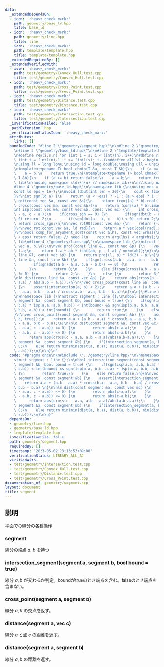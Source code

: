 ```yaml
---
data:
  _extendedDependsOn:
  - icon: ':heavy_check_mark:'
    path: geometry/base_ld.hpp
    title: base_ld
  - icon: ':heavy_check_mark:'
    path: geometry/line.hpp
    title: line
  - icon: ':heavy_check_mark:'
    path: template/template.hpp
    title: template/template.hpp
  _extendedRequiredBy: []
  _extendedVerifiedWith:
  - icon: ':heavy_check_mark:'
    path: test/geometry/Convex_Hull.test.cpp
    title: test/geometry/Convex_Hull.test.cpp
  - icon: ':heavy_check_mark:'
    path: test/geometry/Cross_Point.test.cpp
    title: test/geometry/Cross_Point.test.cpp
  - icon: ':heavy_check_mark:'
    path: test/geometry/Distance.test.cpp
    title: test/geometry/Distance.test.cpp
  - icon: ':heavy_check_mark:'
    path: test/geometry/Intersection.test.cpp
    title: test/geometry/Intersection.test.cpp
  _isVerificationFailed: false
  _pathExtension: hpp
  _verificationStatusIcon: ':heavy_check_mark:'
  attributes:
    links: []
  bundledCode: "#line 2 \"geometry/segment.hpp\"\n\n#line 2 \"geometry/line.hpp\"\n\
    \n#line 2 \"geometry/base_ld.hpp\"\n\n#line 2 \"template/template.hpp\"\n\n#include<bits/stdc++.h>\n\
    \n#define rep(i,s,n) for (int i = s; i < (int)(n); i++)\n#define rrep(i,s,n) for\
    \ (int i = (int)(n)-1; i >= (int)(s); i--)\n#define all(v) v.begin(),v.end()\n\
    \nusing ll = long long;\nusing ld = long double;\nusing ull = unsigned long long;\n\
    \ntemplate<typename T> bool chmin(T &a, const T &b){\n    if (a <= b) return false;\n\
    \    a = b;\n    return true;\n}\ntemplate<typename T> bool chmax(T &a, const\
    \ T &b){\n    if (a >= b) return false;\n    a = b;\n    return true;\n}\n\nnamespace\
    \ lib{\n\nusing namespace std;\n\n} // namespace lib;\n\n//using namespace lib;\n\
    #line 4 \"geometry/base_ld.hpp\"\n\nnamespace lib {\n\nusing vec = complex<ld>;\n\
    const ld eps = 1e-7;\n\nvoid ldout(int len = 20){\n    cout << fixed << setprecision(len);\n\
    }\n\nint sgn(ld a) {\n    return (a < -eps) ? -1 : (a > eps) ? 1 : 0;\n}\n\nld\
    \ dot(const vec &a, const vec &b){\n    return (conj(a) * b).real();\n}\n\nld\
    \ cross(const vec &a, const vec &b){\n    return (conj(a) * b).imag();\n}\n\n\
    int isp(const vec &a, const vec &b, const vec &c) {\n    int cross_sgn = sgn(cross(b\
    \ - a, c - a));\n    if(cross_sgn == 0) {\n        if(sgn(dot(b - a, c - a)) <\
    \ 0) return -2;\n        if(sgn(dot(a - b, c - b)) < 0) return 2;\n    }\n   \
    \ return cross_sgn;\n}\n\nvec rot90(const vec &a) {\n    return {-a.imag(), a.real()};\n\
    }\n\nvec rot(const vec &a, ld rad){\n    return a * vec(cosl(rad),sinl(rad));\n\
    }\n\nbool comp_for_argument_sort(const vec &lhs, const vec &rhs){\n    //if (abs(arg(lhs)-arg(rhs))\
    \ < eps) return false; // need ?\n    return arg(lhs) < arg(rhs);\n}\n\n} // namespace\
    \ lib\n#line 4 \"geometry/line.hpp\"\n\nnamespace lib {\n\nstruct line {\n   \
    \ vec a, b;\n};\n\nvec proj(const line &l, const vec &p) {\n    vec ab = l.b -\
    \ l.a;\n    return l.a + ab * (dot(ab, p - l.a) / norm(ab));\n}\n\nvec refl(const\
    \ line &l, const vec &p) {\n    return proj(l, p) * ld(2) - p;\n}\n\nint intersection(const\
    \ line &a, const line &b) {\n    if(sgn(cross(a.b - a.a, b.a - b.b)) != 0) {\n\
    \        if(sgn(dot(a.b - a.a, b.a - b.b)) == 0) {\n            return 1;\n  \
    \      }\n        return 0;\n    }\n    else if(sgn(cross(a.b - a.a, b.a - a.a))\
    \ != 0) {\n        return 2;\n    }\n    else {\n        return 3;\n    }\n}\n\
    \nld dist(const line &a, const vec &p) {\n    return abs(cross(p - a.a, a.b -\
    \ a.a) / abs(a.b - a.a));\n}\n\nvec cross_point(const line &a, const line &b)\
    \ {\n    assert(intersection(a, b) < 2);\n    return a.a + (a.b - a.a) * cross(b.a\
    \ - a.a, b.b - b.a) / cross(a.b - a.a, b.b - b.a);\n}\n\n}\n#line 4 \"geometry/segment.hpp\"\
    \n\nnamespace lib {\n\nstruct segment : line {};\n\nbool intersection_segment(const\
    \ segment &a, const segment &b, bool bound = true) {\n    if(sgn(isp(a.a, a.b,\
    \ b.a) * isp(a.a, a.b, b.b)) < int(bound) && sgn(isp(b.a, b.b, a.a) * isp(b.a,\
    \ b.b, a.b)) < int(bound)) {\n        return true;\n    }\n    else return false;\n\
    }\n\nvec cross_point(const segment &a, const segment &b) {\n    assert(intersection_segment(a,\
    \ b, true));\n    return a.a + (a.b - a.a) * cross(b.a - a.a, b.b - b.a) / cross(a.b\
    \ - a.a, b.b - b.a);\n}\n\nld dist(const segment &a, const vec &c) {\n    if(sgn(dot(a.b\
    \ - a.a, c - a.a)) <= 0) {\n        return abs(c-a.a);\n    }\n    else if(sgn(dot(a.a\
    \ - a.b, c - a.b)) <= 0) {\n        return abs(c-a.b);\n    }\n    else {\n  \
    \      return abs(cross(c - a.a, a.b - a.a)/abs(a.b-a.a));\n    }\n}\n\nld dist(const\
    \ segment &a, const segment &b) {\n    if(intersection_segment(a, b, true)) return\
    \ 0;\n    else return min(min(dist(a, b.a), dist(a, b.b)), min(dist(b, a.a), dist(b,\
    \ a.b)));\n}\n\n}\n"
  code: "#pragma once\n\n#include \"../geometry/line.hpp\"\n\nnamespace lib {\n\n\
    struct segment : line {};\n\nbool intersection_segment(const segment &a, const\
    \ segment &b, bool bound = true) {\n    if(sgn(isp(a.a, a.b, b.a) * isp(a.a, a.b,\
    \ b.b)) < int(bound) && sgn(isp(b.a, b.b, a.a) * isp(b.a, b.b, a.b)) < int(bound))\
    \ {\n        return true;\n    }\n    else return false;\n}\n\nvec cross_point(const\
    \ segment &a, const segment &b) {\n    assert(intersection_segment(a, b, true));\n\
    \    return a.a + (a.b - a.a) * cross(b.a - a.a, b.b - b.a) / cross(a.b - a.a,\
    \ b.b - b.a);\n}\n\nld dist(const segment &a, const vec &c) {\n    if(sgn(dot(a.b\
    \ - a.a, c - a.a)) <= 0) {\n        return abs(c-a.a);\n    }\n    else if(sgn(dot(a.a\
    \ - a.b, c - a.b)) <= 0) {\n        return abs(c-a.b);\n    }\n    else {\n  \
    \      return abs(cross(c - a.a, a.b - a.a)/abs(a.b-a.a));\n    }\n}\n\nld dist(const\
    \ segment &a, const segment &b) {\n    if(intersection_segment(a, b, true)) return\
    \ 0;\n    else return min(min(dist(a, b.a), dist(a, b.b)), min(dist(b, a.a), dist(b,\
    \ a.b)));\n}\n\n}"
  dependsOn:
  - geometry/line.hpp
  - geometry/base_ld.hpp
  - template/template.hpp
  isVerificationFile: false
  path: geometry/segment.hpp
  requiredBy: []
  timestamp: '2023-05-02 23:13:53+09:00'
  verificationStatus: LIBRARY_ALL_AC
  verifiedWith:
  - test/geometry/Intersection.test.cpp
  - test/geometry/Convex_Hull.test.cpp
  - test/geometry/Distance.test.cpp
  - test/geometry/Cross_Point.test.cpp
documentation_of: geometry/segment.hpp
layout: document
title: segment
---
```


## 説明

平面での線分の各種操作

### segment

線分の端点 $a$, $b$ を持つ

### intersection_segment(segment a, segment b, bool bound = true)

線分 $a$, $b$ が交わるか判定。boundがtrueのとき端点を含む。falseのとき端点を含まない。

### cross_point(segment a, segment b)

線分 $a$, $b$ の交点を返す。

### distance(segment a, vec c)

線分 $a$ と点 $c$ の距離を返す。

### distance(segment a, segment b)

線分 $a$, $b$ の距離を返す。